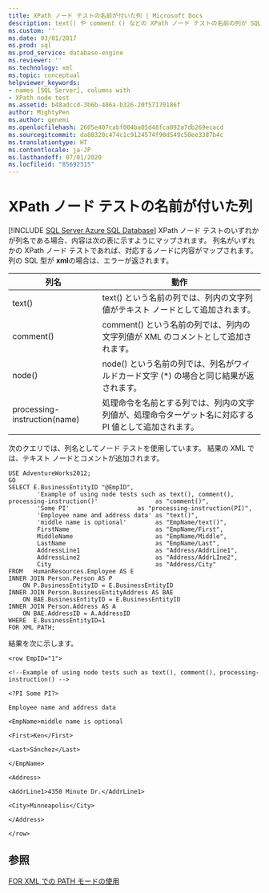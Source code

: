 ```yaml
---
title: XPath ノード テストの名前が付いた列 | Microsoft Docs
description: text() や comment () などの XPath ノード テストの名前の列が SQL クエリに含まれているときに、XML コンテンツをマップする方法について学習します。
ms.custom: ''
ms.date: 03/01/2017
ms.prod: sql
ms.prod_service: database-engine
ms.reviewer: ''
ms.technology: xml
ms.topic: conceptual
helpviewer_keywords:
- names [SQL Server], columns with
- XPath node test
ms.assetid: b48adccd-3b6b-486a-b326-20f57170186f
author: MightyPen
ms.author: genemi
ms.openlocfilehash: 2605e407cabf004ba05d48fca092a7db269ecacd
ms.sourcegitcommit: da88320c474c1c9124574f90d549c50ee3387b4c
ms.translationtype: HT
ms.contentlocale: ja-JP
ms.lasthandoff: 07/01/2020
ms.locfileid: "85692315"
---
```

# <a name="columns-with-the-name-of-an-xpath-node-test"></a>XPath ノード テストの名前が付いた列
[!INCLUDE [SQL Server Azure SQL Database](../../includes/applies-to-version/sql-asdb.md)]
  XPath ノード テストのいずれかが列名である場合、内容は次の表に示すようにマップされます。 列名がいずれかの XPath ノード テストであれば、対応するノードに内容がマップされます。 列の SQL 型が **xml**の場合は、エラーが返されます。  
  
|列名|動作|  
|-----------------|--------------|  
|text()|text() という名前の列では、列内の文字列値がテキスト ノードとして追加されます。|  
|comment()|comment() という名前の列では、列内の文字列値が XML のコメントとして追加されます。|  
|node()|node() という名前の列では、列名がワイルドカード文字 (*) の場合と同じ結果が返されます。|  
|processing-instruction(name)|処理命令を名前とする列では、列内の文字列値が、処理命令ターゲット名に対応する PI 値として追加されます。|  
  
 次のクエリでは、列名としてノード テストを使用しています。 結果の XML では、テキスト ノードとコメントが追加されます。  
  
```  
USE AdventureWorks2012;  
GO  
SELECT E.BusinessEntityID "@EmpID",   
        'Example of using node tests such as text(), comment(), processing-instruction()'                as "comment()",  
        'Some PI'                   as "processing-instruction(PI)",  
        'Employee name and address data' as "text()",  
        'middle name is optional'        as "EmpName/text()",  
        FirstName                        as "EmpName/First",   
        MiddleName                       as "EmpName/Middle",   
        LastName                         as "EmpName/Last",  
        AddressLine1                     as "Address/AddrLine1",  
        AddressLine2                     as "Address/AddrLIne2",  
        City                             as "Address/City"  
FROM   HumanResources.Employee AS E  
INNER JOIN Person.Person AS P   
    ON P.BusinessEntityID = E.BusinessEntityID  
INNER JOIN Person.BusinessEntityAddress AS BAE  
    ON BAE.BusinessEntityID = E.BusinessEntityID  
INNER JOIN Person.Address AS A  
    ON BAE.AddressID = A.AddressID  
WHERE  E.BusinessEntityID=1  
FOR XML PATH;  
```  
  
 結果を次に示します。  
  
 `<row EmpID="1">`  
  
 `<!--Example of using node tests such as text(), comment(), processing-instruction() -->`  
  
 `<?PI Some PI?>`  
  
 `Employee name and address data`  
  
 `<EmpName>middle name is optional`  
  
 `<First>Ken</First>`  
  
 `<Last>Sánchez</Last>`  
  
 `</EmpName>`  
  
 `<Address>`  
  
 `<AddrLine1>4350 Minute Dr.</AddrLine1>`  
  
 `<City>Minneapolis</City>`  
  
 `</Address>`  
  
 `</row>`  
  
## <a name="see-also"></a>参照  
 [FOR XML での PATH モードの使用](../../relational-databases/xml/use-path-mode-with-for-xml.md)  
  
  

